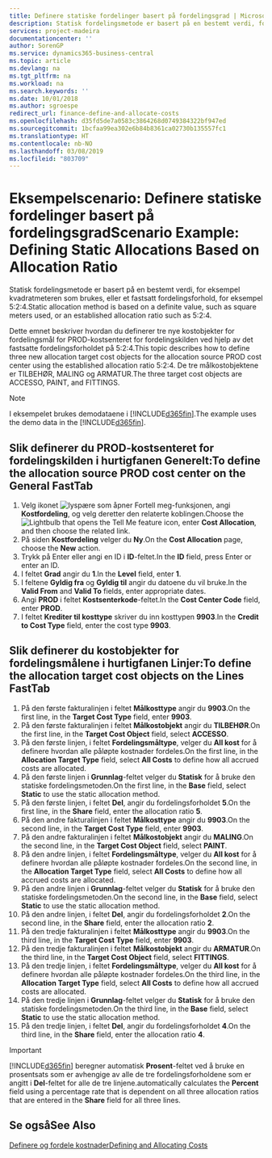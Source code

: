 ```yaml
---
title: Definere statiske fordelinger basert på fordelingsgrad | Microsoft-dokumentasjon
description: Statisk fordelingsmetode er basert på en bestemt verdi, for eksempel kvadratmeteren som brukes, eller et fastsatt fordelingsforhold, for eksempel 5:2:4.
services: project-madeira
documentationcenter: ''
author: SorenGP
ms.service: dynamics365-business-central
ms.topic: article
ms.devlang: na
ms.tgt_pltfrm: na
ms.workload: na
ms.search.keywords: ''
ms.date: 10/01/2018
ms.author: sgroespe
redirect_url: finance-define-and-allocate-costs
ms.openlocfilehash: d35fd5de7a0583c3864268d0749384322bf947ed
ms.sourcegitcommit: 1bcfaa99ea302e6b84b8361ca02730b135557fc1
ms.translationtype: HT
ms.contentlocale: nb-NO
ms.lasthandoff: 03/08/2019
ms.locfileid: "803709"
---
```

# <a name="scenario-example-defining-static-allocations-based-on-allocation-ratio"></a><span data-ttu-id="02577-103">Eksempelscenario: Definere statiske fordelinger basert på fordelingsgrad</span><span class="sxs-lookup"><span data-stu-id="02577-103">Scenario Example: Defining Static Allocations Based on Allocation Ratio</span></span>
<span data-ttu-id="02577-104">Statisk fordelingsmetode er basert på en bestemt verdi, for eksempel kvadratmeteren som brukes, eller et fastsatt fordelingsforhold, for eksempel 5:2:4.</span><span class="sxs-lookup"><span data-stu-id="02577-104">Static allocation method is based on a definite value, such as square meters used, or an established allocation ratio such as 5:2:4.</span></span>  

<span data-ttu-id="02577-105">Dette emnet beskriver hvordan du definerer tre nye kostobjekter for fordelingsmål for PROD-kostsenteret for fordelingskilden ved hjelp av det fastsatte fordelingsforholdet på 5:2:4.</span><span class="sxs-lookup"><span data-stu-id="02577-105">This topic describes how to define three new allocation target cost objects for the allocation source PROD cost center using the established allocation ratio 5:2:4.</span></span> <span data-ttu-id="02577-106">De tre målkostobjektene er TILBEHØR, MALING og ARMATUR.</span><span class="sxs-lookup"><span data-stu-id="02577-106">The three target cost objects are ACCESSO, PAINT, and FITTINGS.</span></span>  

> [!NOTE]  
>  <span data-ttu-id="02577-107">I eksempelet brukes demodataene i [!INCLUDE[d365fin](includes/d365fin_md.md)].</span><span class="sxs-lookup"><span data-stu-id="02577-107">The example uses the demo data in the [!INCLUDE[d365fin](includes/d365fin_md.md)].</span></span>  

## <a name="to-define-the-allocation-source-prod-cost-center-on-the-general-fasttab"></a><span data-ttu-id="02577-108">Slik definerer du PROD-kostsenteret for fordelingskilden i hurtigfanen Generelt:</span><span class="sxs-lookup"><span data-stu-id="02577-108">To define the allocation source PROD cost center on the General FastTab</span></span>  

1.  <span data-ttu-id="02577-109">Velg ikonet ![lyspære som åpner Fortell meg-funksjonen](media/ui-search/search_small.png "Fortell hva du vil gjøre"), angi **Kostfordeling**, og velg deretter den relaterte koblingen.</span><span class="sxs-lookup"><span data-stu-id="02577-109">Choose the ![Lightbulb that opens the Tell Me feature](media/ui-search/search_small.png "Tell me what you want to do") icon, enter **Cost Allocation**, and then choose the related link.</span></span>  
2.  <span data-ttu-id="02577-110">På siden **Kostfordeling** velger du **Ny**.</span><span class="sxs-lookup"><span data-stu-id="02577-110">On the **Cost Allocation** page, choose the **New** action.</span></span>  
3.  <span data-ttu-id="02577-111">Trykk på Enter eller angi en ID i **ID**-feltet.</span><span class="sxs-lookup"><span data-stu-id="02577-111">In the **ID** field, press Enter or enter an ID.</span></span>  
4.  <span data-ttu-id="02577-112">I feltet **Grad** angir du **1**.</span><span class="sxs-lookup"><span data-stu-id="02577-112">In the **Level** field, enter **1**.</span></span>  
5.  <span data-ttu-id="02577-113">I feltene **Gyldig fra** og **Gyldig til** angir du datoene du vil bruke.</span><span class="sxs-lookup"><span data-stu-id="02577-113">In the **Valid From** and **Valid To** fields, enter appropriate dates.</span></span>  
6.  <span data-ttu-id="02577-114">Angi **PROD** i feltet **Kostsenterkode**-feltet.</span><span class="sxs-lookup"><span data-stu-id="02577-114">In the **Cost Center Code** field, enter **PROD**.</span></span>  
7.  <span data-ttu-id="02577-115">I feltet **Krediter til kosttype** skriver du inn kosttypen **9903**.</span><span class="sxs-lookup"><span data-stu-id="02577-115">In the **Credit to Cost Type** field, enter the cost type **9903**.</span></span>  

## <a name="to-define-the-allocation-target-cost-objects-on-the-lines-fasttab"></a><span data-ttu-id="02577-116">Slik definerer du kostobjekter for fordelingsmålene i hurtigfanen Linjer:</span><span class="sxs-lookup"><span data-stu-id="02577-116">To define the allocation target cost objects on the Lines FastTab</span></span>  

1.  <span data-ttu-id="02577-117">På den første fakturalinjen i feltet **Målkosttype** angir du **9903**.</span><span class="sxs-lookup"><span data-stu-id="02577-117">On the first line, in the **Target Cost Type** field, enter **9903**.</span></span>  
2.  <span data-ttu-id="02577-118">På den første fakturalinjen i feltet **Målkostobjekt** angir du **TILBEHØR**.</span><span class="sxs-lookup"><span data-stu-id="02577-118">On the first line, in the **Target Cost Object** field, select **ACCESSO**.</span></span>  
3.  <span data-ttu-id="02577-119">På den første linjen, i feltet **Fordelingsmåltype**, velger du **All kost** for å definere hvordan alle påløpte kostnader fordeles.</span><span class="sxs-lookup"><span data-stu-id="02577-119">On the first line, in the **Allocation Target Type** field, select **All Costs** to define how all accrued costs are allocated.</span></span>  
4.  <span data-ttu-id="02577-120">På den første linjen i **Grunnlag**-feltet velger du **Statisk** for å bruke den statiske fordelingsmetoden.</span><span class="sxs-lookup"><span data-stu-id="02577-120">On the first line, in the **Base** field, select **Static** to use the static allocation method.</span></span>  
5.  <span data-ttu-id="02577-121">På den første linjen, i feltet **Del**, angir du fordelingsforholdet **5**.</span><span class="sxs-lookup"><span data-stu-id="02577-121">On the first line, in the **Share** field, enter the allocation ratio **5**.</span></span>  
6.  <span data-ttu-id="02577-122">På den andre fakturalinjen i feltet **Målkosttype** angir du **9903**.</span><span class="sxs-lookup"><span data-stu-id="02577-122">On the second line, in the **Target Cost Type** field, enter **9903**.</span></span>  
7.  <span data-ttu-id="02577-123">På den andre fakturalinjen i feltet **Målkostobjekt** angir du **MALING**.</span><span class="sxs-lookup"><span data-stu-id="02577-123">On the second line, in the **Target Cost Object** field, select **PAINT**.</span></span>  
8.  <span data-ttu-id="02577-124">På den andre linjen, i feltet **Fordelingsmåltype**, velger du **All kost** for å definere hvordan alle påløpte kostnader fordeles.</span><span class="sxs-lookup"><span data-stu-id="02577-124">On the second line, in the **Allocation Target Type** field, select **All Costs** to define how all accrued costs are allocated.</span></span>  
9. <span data-ttu-id="02577-125">På den andre linjen i **Grunnlag**-feltet velger du **Statisk** for å bruke den statiske fordelingsmetoden.</span><span class="sxs-lookup"><span data-stu-id="02577-125">On the second line, in the **Base** field, select **Static** to use the static allocation method.</span></span>  
10. <span data-ttu-id="02577-126">På den andre linjen, i feltet **Del**, angir du fordelingsforholdet **2**.</span><span class="sxs-lookup"><span data-stu-id="02577-126">On the second line, in the **Share** field, enter the allocation ratio **2**.</span></span>  
11. <span data-ttu-id="02577-127">På den tredje fakturalinjen i feltet **Målkosttype** angir du **9903**.</span><span class="sxs-lookup"><span data-stu-id="02577-127">On the third line, in the **Target Cost Type** field, enter **9903**.</span></span>  
12. <span data-ttu-id="02577-128">På den tredje fakturalinjen i feltet **Målkostobjekt** angir du **ARMATUR**.</span><span class="sxs-lookup"><span data-stu-id="02577-128">On the third line, in the **Target Cost Object** field, select **FITTINGS**.</span></span>  
13. <span data-ttu-id="02577-129">På den tredje linjen, i feltet **Fordelingsmåltype**, velger du **All kost** for å definere hvordan alle påløpte kostnader fordeles.</span><span class="sxs-lookup"><span data-stu-id="02577-129">On the third line, in the **Allocation Target Type** field, select **All Costs** to define how all accrued costs are allocated.</span></span>  
14. <span data-ttu-id="02577-130">På den tredje linjen i **Grunnlag**-feltet velger du **Statisk** for å bruke den statiske fordelingsmetoden.</span><span class="sxs-lookup"><span data-stu-id="02577-130">On the third line, in the **Base** field, select **Static** to use the static allocation method.</span></span>  
15. <span data-ttu-id="02577-131">På den tredje linjen, i feltet **Del**, angir du fordelingsforholdet **4**.</span><span class="sxs-lookup"><span data-stu-id="02577-131">On the third line, in the **Share** field, enter the allocation ratio **4**.</span></span>  

> [!IMPORTANT]  
>  [!INCLUDE[d365fin](includes/d365fin_md.md)] <span data-ttu-id="02577-132">beregner automatisk **Prosent**-feltet ved å bruke en prosentsats som er avhengige av alle de tre fordelingsforholdene som er angitt i **Del**-feltet for alle de tre linjene.</span><span class="sxs-lookup"><span data-stu-id="02577-132">automatically calculates the **Percent** field using a percentage rate that is dependent on all three allocation ratios that are entered in the **Share** field for all three lines.</span></span>  

## <a name="see-also"></a><span data-ttu-id="02577-133">Se også</span><span class="sxs-lookup"><span data-stu-id="02577-133">See Also</span></span>  
[<span data-ttu-id="02577-134">Definere og fordele kostnader</span><span class="sxs-lookup"><span data-stu-id="02577-134">Defining and Allocating Costs</span></span>](finance-define-and-allocate-costs.md)   
